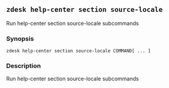 ## `zdesk help-center section source-locale`

Run help-center section source-locale subcommands

### Synopsis

    zdesk help-center section source-locale COMMAND[ ... ]

### Description

Run help-center section source-locale subcommands

